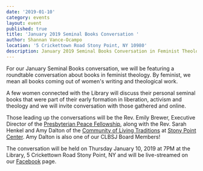 ```yaml
---
date: '2019-01-10'
category: events
layout: event
published: true
title: 'January 2019 Seminal Books Conversation '
author: Shannan Vance-Ocampo
location: '5 Crickettown Road Stony Point, NY 10980'
description: January 2019 Seminal Books Conversation in Feminist Theology
---
```

For our January Seminal Books conversation, we will be featuring a roundtable conversation about books in feminist theology. By feminist, we mean all books coming out of women's writing and theological work. 

A few women connected with the Library will discuss their personal seminal books that were part of their early formation in liberation, activism and theology and we will invite conversation with those gathered and online. 

Those leading up the conversations will be the Rev. Emily Brewer, Executive Director of the [Presbyterian Peace Fellowship](https://www.presbypeacefellowship.org), along with the Rev. Sarah Henkel and Amy Dalton of the [Community of Living Traditions](https://stonypointcenter.org/multifaith-community) at [Stony Point Center](https://stonypointcenter.org). Amy Dalton is also one of our CLBSJ Board Members! 

The conversation will be held on Thursday January 10, 2019 at 7PM at the Library, 5 Crickettown Road Stony Point, NY and will be live-streamed on our [Facebook](https://www.facebook.com/clbsj/) page.